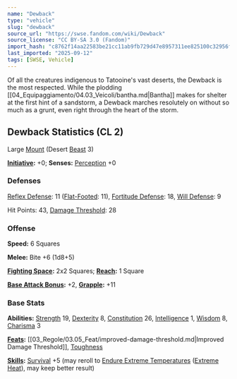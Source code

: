```yaml
---
name: "Dewback"
type: "vehicle"
slug: "dewback"
source_url: "https://swse.fandom.com/wiki/Dewback"
source_license: "CC BY-SA 3.0 (Fandom)"
import_hash: "c8762f14aa22583be21cc11ab9fb729d47e8957311ee825100c32956f6eedc04"
last_imported: "2025-09-12"
tags: [SWSE, Vehicle]
---
```

Of all the creatures indigenous to Tatooine's vast deserts, the Dewback is the most respected. While the plodding [[04_Equipaggiamento/04.03_Veicoli/bantha.md|Bantha]] makes for shelter at the first hint of a sandstorm, a Dewback marches resolutely on without so much as a grunt, even right through the heart of the storm.

## Dewback Statistics (CL 2)
Large [Mount](https://swse.fandom.com/wiki/Mount) (Desert [Beast](https://swse.fandom.com/wiki/Beast) 3)

**[Initiative](https://swse.fandom.com/wiki/Initiative):** +0; **Senses:** [Perception](https://swse.fandom.com/wiki/Perception) +0
### Defenses
[Reflex Defense](https://swse.fandom.com/wiki/Reflex_Defense): 11 ([Flat-Footed](https://swse.fandom.com/wiki/Flat-Footed): 11), [Fortitude Defense](https://swse.fandom.com/wiki/Fortitude_Defense): 18, [Will Defense](https://swse.fandom.com/wiki/Will_Defense): 9

Hit Points: 43, [Damage Threshold](https://swse.fandom.com/wiki/Damage_Threshold): 28
### Offense
**Speed:** 6 Squares

**Melee:** Bite +6 (1d8+5)

**[Fighting Space](https://swse.fandom.com/wiki/Fighting_Space):** 2x2 Squares; **[Reach](https://swse.fandom.com/wiki/Reach):** 1 Square

**[Base Attack Bonus](https://swse.fandom.com/wiki/Base_Attack_Bonus):** +2, **[Grapple](https://swse.fandom.com/wiki/Grapple):** +11
### Base Stats
**Abilities:** [Strength](https://swse.fandom.com/wiki/Strength) 19, [Dexterity](https://swse.fandom.com/wiki/Dexterity) 8, [Constitution](https://swse.fandom.com/wiki/Constitution) 26, [Intelligence](https://swse.fandom.com/wiki/Intelligence) 1, [Wisdom](https://swse.fandom.com/wiki/Wisdom) 8, [Charisma](https://swse.fandom.com/wiki/Charisma) 3

**[Feats](https://swse.fandom.com/wiki/Feats):** [[03_Regole/03.05_Feat/improved-damage-threshold.md|Improved Damage Threshold]], [Toughness](https://swse.fandom.com/wiki/Toughness)

**[Skills](https://swse.fandom.com/wiki/Skills):** [Survival](https://swse.fandom.com/wiki/Survival) +5 (may reroll to [Endure Extreme Temperatures](https://swse.fandom.com/wiki/Endure_Extreme_Temperatures) ([Extreme Heat](https://swse.fandom.com/wiki/Extreme_Heat)), may keep better result)